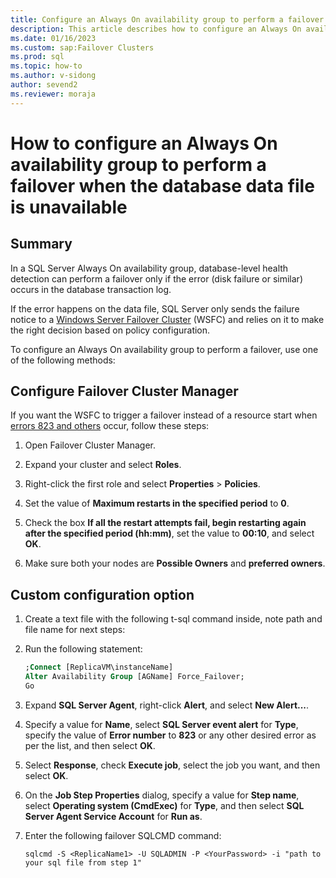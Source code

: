 ```yaml
---
title: Configure an Always On availability group to perform a failover
description: This article describes how to configure an Always On availability group to perform a failover when the database data file is unavailable.
ms.date: 01/16/2023
ms.custom: sap:Failover Clusters
ms.prod: sql
ms.topic: how-to
ms.author: v-sidong
author: sevend2
ms.reviewer: moraja
---
```


# How to configure an Always On availability group to perform a failover when the database data file is unavailable

## Summary

In a SQL Server Always On availability group, database-level health detection can perform a failover only if the error (disk failure or similar) occurs in the database transaction log.

If the error happens on the data file, SQL Server only sends the failure notice to a [Windows Server Failover Cluster](/sql/sql-server/failover-clusters/windows/windows-server-failover-clustering-wsfc-with-sql-server) (WSFC) and relies on it to make the right decision based on policy configuration.

To configure an Always On availability group to perform a failover, use one of the following methods:

## Configure Failover Cluster Manager

If you want the WSFC to trigger a failover instead of a resource start when [errors 823 and others](https://techcommunity.microsoft.com/t5/sql-server-blog/sql-server-availability-groups-8211-enhanced-database-level/ba-p/385965) occur, follow these steps:

1. Open Failover Cluster Manager.

1. Expand your cluster and select **Roles**.

1. Right-click the first role and select **Properties** > **Policies**.

1. Set the value of **Maximum restarts in the specified period** to **0**.

1. Check the box **If all the restart attempts fail, begin restarting again after the specified period (hh:mm)**, set the value to **00:10**, and select **OK**.

1. Make sure both your nodes are **Possible Owners** and **preferred owners**.

## Custom configuration option

1. Create a text file with the following t-sql command inside, note path and file name for next steps:

1. Run the following statement:

   ```sql
   ;Connect [ReplicaVM\instanceName]
   Alter Availability Group [AGName] Force_Failover;
   Go
   ```

1. Expand **SQL Server Agent**, right-click **Alert**, and select **New Alert...**.

1. Specify a value for **Name**, select **SQL Server event alert** for **Type**, specify the value of **Error number** to **823** or any other desired error as per the list, and then select **OK**.

1. Select **Response**, check **Execute job**, select the job you want, and then select **OK**.

1. On the **Job Step Properties** dialog, specify a value for **Step name**, select **Operating system (CmdExec)** for **Type**, and then select **SQL Server Agent Service Account** for **Run as**.

1. Enter the following failover SQLCMD command:

   `sqlcmd -S <ReplicaName1> -U SQLADMIN -P <YourPassword> -i "path to your sql file from step 1"`
